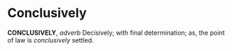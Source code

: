 # Conclusively

**CONCLUSIVELY**, _adverb_ Decisively; with final determination; as, the point of law is _conclusively_ settled.